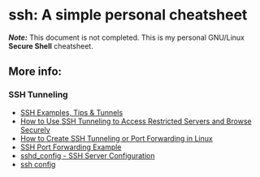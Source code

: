# ssh: A simple personal cheatsheet

_**Note:**_ This document is not completed.
This is my personal GNU/Linux **Secure Shell** cheatsheet.

## More info:

### SSH Tunneling

* [SSH Examples, Tips & Tunnels](https://hackertarget.com/ssh-examples-tunnels/)
* [How to Use SSH Tunneling to Access Restricted Servers and Browse Securely](https://www.tecmint.com/create-ssh-tunneling-port-forwarding-in-linux/)
* [How to Create SSH Tunneling or Port Forwarding in Linux](https://www.tecmint.com/create-ssh-tunneling-port-forwarding-in-linux/)
* [SSH Port Forwarding Example](https://www.ssh.com/ssh/tunneling/example)
* [sshd_config - SSH Server Configuration](https://www.ssh.com/ssh/sshd_config/)
* [ssh config](https://www.ssh.com/ssh/config/)

